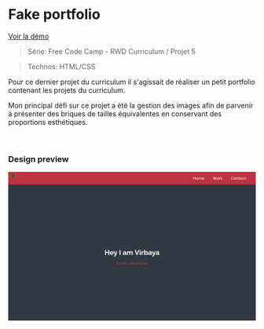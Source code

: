 # Fake portfolio

[Voir la démo](https://virginiebouvarel.github.io/fake_portfolio/)

> Série: Free Code Camp - RWD Curriculum / Projet 5

> Technos: HTML/CSS


Pour ce dernier projet du curriculum il s'agissait de réaliser un petit portfolio contenant les projets du curriculum.<br>

Mon principal défi sur ce projet a été la gestion des images afin de parvenir à présenter des briques de tailles équivalentes en conservant des proportions esthétiques.<br><br><br>



### Design preview

![Design preview for this project ](./src/preview.png)





